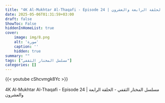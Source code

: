 ```yaml
---
title: "4K Al-Mukhtar Al-Thaqafi - Episode 24 | مسلسل المختار الثقفي - الحلقة الرابعة والعشرون"
date: 2025-05-06T01:31:59+03:00
draft: false
ShowToc: False
hiddenInHomeList: true
cover:
    image: img/8.png
    alt: 'صورة'
    caption: ''
    hidden: true
summary: ""
tags: ["مسلسل المختار الثقفي"]
categories: []
---
```


{{< youtube cShcvmgk8Yc >}}  
<br>
4K Al-Mukhtar Al-Thaqafi - Episode 24 | مسلسل المختار الثقفي - الحلقة الرابعة والعشرون
